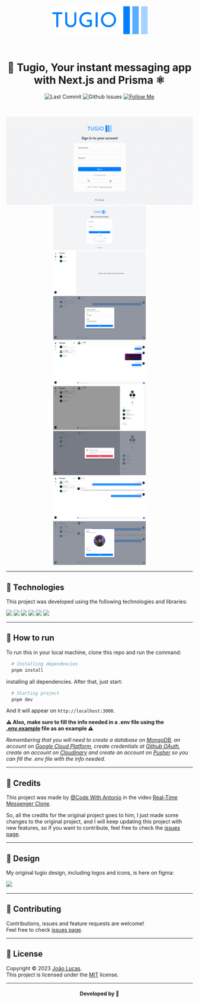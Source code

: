 <br>
<div align="center">
  <p>
    <img alt="Tugio's logo" src="https://github.com/abacaxiguy/tugio/blob/main/public/images/logo2.svg" height="75" />
  </p>

<br>

# 📲 Tugio, Your instant messaging app with Next.js and Prisma ⚛

</div>

<p align="center">
  <img alt="Last Commit" src="https://img.shields.io/github/last-commit/abacaxiguy/tugio" />
  <img alt="Github Issues" src="https://img.shields.io/github/issues/abacaxiguy/tugio" />
  <a href="https://github.com/abacaxiguy" target="_blank"><img alt="Follow Me" src="https://img.shields.io/github/followers/abacaxiguy.svg?style=social&label=Follow&maxAge=2592000" /></a>
</p>

<br>

<p align="center">
  <img src="./img/showcase.gif"/>
  <img src="./img/screenshot_1.png" width="49.7%"/>
  <img src="./img/screenshot_2.png" width="49.7%"/>
  <img src="./img/screenshot_3.png" width="49.7%"/>
  <img src="./img/screenshot_4.png" width="49.7%"/>
  <img src="./img/screenshot_5.png" width="49.7%"/>
  <img src="./img/screenshot_6.png" width="49.7%"/>
  <img src="./img/screenshot_7.png" width="49.7%"/>
  <img src="./img/screenshot_8.png" width="49.7%"/>
</p>

---

## 🧪 Technologies

This project was developed using the following technologies and libraries:

<a href="https://nextjs.org/"><img src="https://img.shields.io/badge/Next.js-000000?style=for-the-badge&logo=next.js&logoColor=white" height="30px"></a>
<a href="https://www.typescriptlang.org/"><img src="https://img.shields.io/badge/Typescript-3178C6?style=for-the-badge&logo=typescript&logoColor=white" height="30px"></a>
<a href="https://tailwindcss.com/"><img src="https://img.shields.io/badge/TailwindCSS-38B2AC?style=for-the-badge&logo=tailwindcss&logoColor=white" height="30px"></a>
<a href="https://www.mongodb.com/"><img src="https://img.shields.io/badge/MongoDB-47A248?style=for-the-badge&logo=mongodb&logoColor=white" height="30px"></a>
<a href="https://www.prisma.io/"><img src="https://img.shields.io/badge/Prisma-2D3748?style=for-the-badge&logo=prisma&logoColor=white" height="30px"></a>
<a href="https://pusher.com/"><img src="https://img.shields.io/badge/Pusher-FF69B4?style=for-the-badge&logo=pusher&logoColor=white" height="30px"></a>

---

## 🚀 How to run

To run this in your local machine, clone this repo and run the command:

```sh
  # Installing dependencies
  pnpm install
```

installing all dependencies. After that, just start:

```sh
  # Starting project
  pnpm dev
```

And it will appear on `http://localhost:3000`.

**⚠ Also, make sure to fill the info needed in a .env file using the [.env.example](https://github.com/abacaxiguy/tugio/blob/main/.env.example) file as an example ⚠**

_Remembering that you will need to create a database on [MongoDB](https://www.mongodb.com/), an account on [Google Cloud Platform](https://cloud.google.com/), create credentials at [Github OAuth](https://docs.github.com/en/developers/apps/building-oauth-apps/creating-an-oauth-app), create an account on [Cloudinary](https://cloudinary.com/) and create an account on [Pusher](https://pusher.com/) so you can fill the .env file with the info needed._

---

## 📣 Credits

This project was made by [@Code With Antonio](https://github.com/AntonioErdeljac) in the video [Real-Time Messenger Clone](https://www.youtube.com/watch?v=PGPGcKBpAk8).

So, all the credits for the original project goes to him, I just made some changes to the original project, and I will keep updating this project with new features, so if you want to contribute, feel free to check the [issues page](https://github.com/abacaxiguy/tugio/issues).

---

## 🎨 Design

My original tugio design, including logos and icons, is here on figma:

<a href="https://www.figma.com/community/file/1253508613711229267"><img src="https://img.shields.io/badge/Figma-F24E1E?style=for-the-badge&logo=figma&logoColor=white" height="30px"></a>

---

## 🤝 Contributing

Contributions, issues and feature requests are welcome!<br />Feel free to check [issues page](https://github.com/abacaxiguy/tugio/issues).

---

## 📜 License

Copyright © 2023 [João Lucas](https://github.com/abacaxiguy).<br />
This project is licensed under the [MIT](https://github.com/abacaxiguy/tugio/blob/main/LICENSE) license.

---

<h4  align="center">Developed by 🍍</h4>
